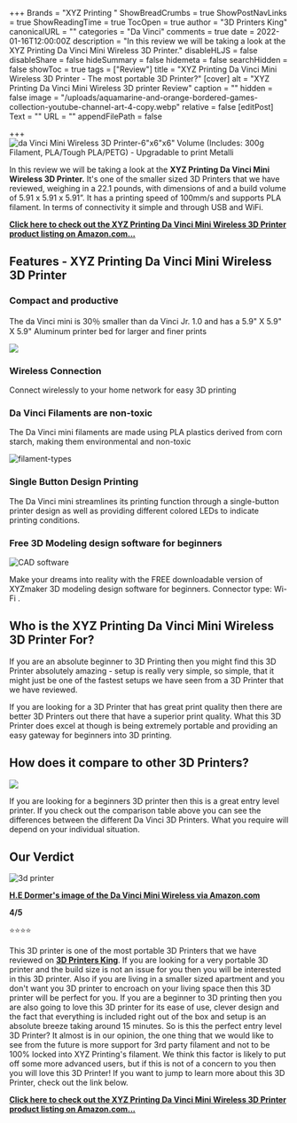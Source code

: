 +++
Brands = "XYZ Printing "
ShowBreadCrumbs = true
ShowPostNavLinks = true
ShowReadingTime = true
TocOpen = true
author = "3D Printers King"
canonicalURL = ""
categories = "Da Vinci"
comments = true
date = 2022-01-16T12:00:00Z
description = "In this review we will be taking a look at the XYZ Printing Da Vinci Mini Wireless 3D Printer."
disableHLJS = false
disableShare = false
hideSummary = false
hidemeta = false
searchHidden = false
showToc = true
tags = ["Review"]
title = "XYZ Printing Da Vinci Mini Wireless 3D Printer - The most portable 3D Printer?"
[cover]
alt = "XYZ Printing Da Vinci Mini Wireless 3D printer Review"
caption = ""
hidden = false
image = "/uploads/aquamarine-and-orange-bordered-games-collection-youtube-channel-art-4-copy.webp"
relative = false
[editPost]
Text = ""
URL = ""
appendFilePath = false

+++
![da Vinci Mini Wireless 3D Printer-6"x6"x6" Volume (Includes: 300g Filament, PLA/Tough PLA/PETG) - Upgradable to print Metalli](https://images-na.ssl-images-amazon.com/images/I/619eOfH+4SL._AC_UL604_SR604,400_.jpg)

In this review we will be taking a look at the **XYZ Printing Da Vinci Mini Wireless 3D Printer.** It's one of the smaller sized 3D Printers that we have reviewed, weighing in a 22.1 pounds, with dimensions of and a build volume of 5.91 x 5.91 x 5.91”.  It has a printing speed of 100mm/s and supports PLA filament.  In terms of connectivity it simple and through USB and WiFi.

[**Click here to check out the XYZ Printing Da Vinci Mini Wireless 3D Printer product listing on Amazon.com...**](#)

## Features - XYZ Printing Da Vinci Mini Wireless 3D Printer

### Compact and productive

The da Vinci mini is 30％ smaller than da Vinci Jr. 1.0 and has a 5.9" X 5.9" X 5.9" Aluminum printer bed for larger and finer prints

![](https://m.media-amazon.com/images/I/615zHD2opWL._SX522_.jpg)

### Wireless Connection

Connect wirelessly to your home network for easy 3D printing

### Da Vinci Filaments are non-toxic

The Da Vinci mini filaments are made using PLA plastics derived from corn starch, making them environmental and non-toxic

![filament-types](https://m.media-amazon.com/images/I/51Z7LvErT8L._SX522_.jpg "filament-types")

### Single Button Design Printing

The Da Vinci mini streamlines its printing function through a single-button printer design as well as providing different colored LEDs to indicate printing conditions.

### Free 3D Modeling design software for beginners

![CAD software](https://m.media-amazon.com/images/S/aplus-media/vc/9be95d7f-368b-48dd-a509-d3e3b06520b6._CR0,0,300,300_PT0_SX220__.jpg "CAD software")

Make your dreams into reality with the FREE downloadable version of XYZmaker 3D modeling design software for beginners. Connector type: Wi-Fi .

## Who is the XYZ Printing Da Vinci Mini Wireless 3D Printer For?

If you are an absolute beginner to 3D Printing then you might find this 3D Printer absolutely amazing - setup is really very simple, so simple, that it might just be one of the fastest setups we have seen from a 3D Printer that we have reviewed.

If you are looking for a 3D Printer that has great print quality then there are better 3D Printers out there that have a superior print quality.  What this 3D Printer does excel at though is being extremely portable and providing an easy gateway for beginners into 3D printing.

## How does it compare to other 3D Printers?

![](/uploads/davinci-comparison-products.png)

If you are looking for a beginners 3D printer then this is a great entry level printer.  If you check out the comparison table above you can see the differences between the different Da Vinci 3D Printers.  What you require will depend on your individual situation.

## Our Verdict 

![3d printer](/uploads/h-e-dormer-image.png "3d printer")

[**H.E Dormer's image of the Da Vinci Mini Wireless via Amazon.com**](https://www.amazon.com/Vinci-Mini-Wireless-Printer-Built/dp/B07D3FCKH1/ref=cm_cr_arp_d_product_top?ie=UTF8&th=1)

**4/5**

⭐⭐⭐⭐

This 3D printer is one of the most portable 3D Printers that we have reviewed on [**3D Printers King**](https://3dprintersking.com).  If you are looking for a very portable 3D printer and the build size is not an issue for you then you will be interested in this 3D printer.  Also if you are living in a smaller sized apartment and you don't want you 3D printer to encroach on your living space then this 3D printer will be perfect for you.  If you are a beginner to 3D printing then you are also going to love this 3D printer for its ease of use, clever design and the fact that everything is included right out of the box and setup is an absolute breeze taking around 15 minutes.  So is this the perfect entry level 3D Printer?  It almost is in our opinion, the one thing that we would like to see from the future is more support for 3rd party filament and not to be 100% locked into XYZ Printing's filament.  We think this factor is likely to put off some more advanced users, but if this is not of a concern to you then you will love this 3D Printer!  If you want to jump to learn more about this 3D Printer, check out the link below.

[**Click here to check out the XYZ Printing Da Vinci Mini Wireless 3D Printer product listing on Amazon.com...**](#)